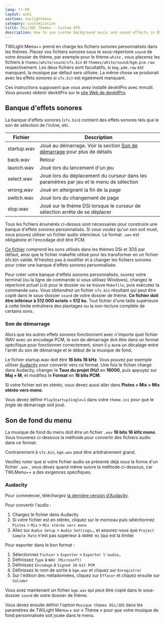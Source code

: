 ```yaml
---
lang: fr-FR
layout: wiki
section: twilightmenu
category: customization
title: DSi/3DS Themes - Custom SFX
description: How to use custom background music and sound effects in DSi and 3DS themes for TWiLight Menu++
---
```


TWiLight Menu++ prend en charge les fichiers sonores personnalisés dans les thèmes. Placez vos fichiers sonores sous le sous-répertoire `sound` de votre dossier de thème, par exemple pour le thème `white` , vous placerez les fichiers à `themes/white/sound/sfx.bin` et `themes/white/sound/bgm.pcm.raw` respectivement. Les deux fichiers sont facultatifs, si `bmg.pdm.raw` est manquant, la musique par défaut sera utilisée. La même chose se produirait avec les effets sonores si `sfx.bin` est également manquant.

Ces instructions supposent que vous avez installé devkitPro avec mmutil. Vous pouvez obtenir devkitPro sur le [site Web de devkitPro](https://devkitpro.org/wiki/Getting_Started).

## Banque d'effets sonores
La banque d'effets sonores (`sfx.bin`) contient des effets sonores tels que le son de sélection de l'icône, etc.

| Fichier     | Description                                                                                |
| ----------- | ------------------------------------------------------------------------------------------ |
| startup.wav | Joué au démarrage. Voir la section [Son de démarrage](#startup-sound) pour plus de détails |
| back.wav    | Retour                                                                                     |
| launch.wav  | Joué lors du lancement d'un jeu                                                            |
| select.wav  | Joué lors du déplacement du curseur dans les paramètres par jeu et le menu de sélection    |
| wrong.wav   | Joué en atteignant la fin de la page                                                       |
| switch.wav  | Joué lors du changement de page                                                            |
| stop.wav    | Joué sur le thème DSi lorsque le curseur de sélection arrête de se déplacer                |

Tous les fichiers énumérés ci-dessus sont nécessaires pour construire une banque d'effets sonores personnalisés. Si vous voulez qu'un son soit muet, vous pouvez utiliser un fichier audio silencieux. Le format `.wav` est obligatoire et l'encodage *doit* être PCM.

[Ce fichier](/assets/files/sfx-example.zip) comprend les sons utilisés dans les thèmes DSi et 3DS par défaut, ainsi que le fichier makefile utilisé pour les transformer en un fichier sfx.bin valide. N'hésitez pas à modifier et à changer les fichiers sonores pour créer une banque d'effets sonores personnalisée.

Pour créer votre banque d'effets sonores personnalisés, ouvrez votre terminal (ou la ligne de commande si vous utilisez Windows), changez le répertoire actuel (`cd`) pour le dossier où se trouve `Makefile`, puis exécutez la commande `make`. Vous obtiendrez un fichier `sfx.bin` résultant qui peut être copié dans le sous-dossier `sound` de votre dossier de thème. **Ce fichier doit être inférieur à 512 000 octets = 512 ko**. Tout fichier d'une taille supérieure à cette limite entraînera des plantages ou la non-lecture complète de certains sons.

### Son de démarrage
Alors que les autres effets sonores fonctionnent avec n'importe quel fichier WAV avec un encodage PCM, le son de démarrage doit être dans un format spécifique pour fonctionner correctement, sinon il y aura un décalage entre l'arrêt du son de démarrage et le début de la musique de fond.

Le fichier startup.wav doit être **16 bits 16 kHz**. Vous pouvez par exemple utiliser [Audacity](https://github.com/audacity/audacity/releases/latest) pour convertir vers ce format. Une fois le fichier chargé dans Audacity, changer le **Taux du projet (Hz)** en **16000**, puis appuyez sur **Maj + M**, et modifiez le **Format** en **16 bits PCM**.

Si votre fichier est en stéréo, vous devez aussi aller dans **Pistes > Mix > Mix stéréo vers mono**.

Vous devez définir `PlayStartupJingle=1` dans votre `theme.ini` pour que le jingle de démarrage soit joué.


## Son de fond du menu
La musique de fond du menu doit être un fichier `.wav` **16 bits 16 kHz mono**. Vous trouverez ci-dessous la méthode pour convertir des fichiers audio dans ce format.

Contrairement à `sfx.bin`, `bgm.wav` peut être arbitrairement grand.

Veuillez noter que si votre fichier audio se présente déjà sous la forme d'un fichier `.wav` , vous devez quand même suivre la méthode ci-dessous, car TWLMenu++ a des exigences spécifiques.

### Audacity
Pour commencer, téléchargez [la dernière version d'Audacity](https://github.com/audacity/audacity/releases/latest).

Pour convertir l'audio :
1. Chargez le fichier dans Audacity
1. Si votre fichier est en stéréo, cliquez sur le morceau puis sélectionnez `Pistes` > `Mix` > `Mix stéréo vers mono`
1. Allez sur `Audio Setup` > `Audio Settings…`, et assurez-vous que `Project Sample Rate` n'est pas supérieur à `48000 Hz` (qui est la limite)

Pour exporter dans le bon format :
1. Sélectionnez `Fichier` > `Exporter` > `Exporter l'audio…`
1. Définissez `Type` à `WAV (Microsoft)`
1. Définissez `Encodage` à `Signed 16-bit PCM`
1. Définissez le nom de sortie à `bgm.wav` et cliquez sur `Enregistrer`
1. Sur l'édition des métadonnées, cliquez sur `Effacer` et cliquez ensuite sur `Valider`

Vous avez maintenant un fichier `bgm.wav` qui peut être copié dans le sous-dossier `sound` de votre dossier de thème.

Vous devez ensuite définir l'option `Musique thèmes DSi/3DS` dans les paramètres de TWiLight Menu++ sur « Thème » pour que votre musique de fond personnalisée soit jouée dans le menu.
